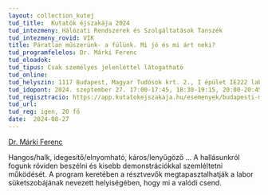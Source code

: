 ```yaml
---
layout: collection_kutej
tud_title:  Kutatók éjszakája 2024
tud_intezmeny: Hálózati Rendszerek és Szolgáltatások Tanszék
tud_intezmeny_rovid: VIK
title: Páratlan műszerünk- a fülünk. Mi jó és mi árt neki?
tud_programfelelos: Dr. Márki Ferenc
tud_eloadok: 
tud_tipus: Csak személyes jelenléttel látogatható
tud_online: 
tud_helyszin: 1117 Budapest, Magyar Tudósok krt. 2., I épület IE222 labor (porta után egyből jobbra, lifttel fel a 2.-ra, 2x jobbra a hosszú folyosóra, majd a 2. labor)
tud_idopont: 2024. szeptember 27. 17:00-17:45, 18:30-19:15, 20:00-20:45
tud_regisztracio: https://app.kutatokejszakaja.hu/esemenyek/budapesti-muszaki-es-gazdasagtudomanyi-egyetem-bme/paratlan-muszerunk-a-fulunk-mi-jo-es-mi-art-neki
tud_url: 
tud_reg: igen, 20 fő
date:  2024-08-27
---
```

[Dr. Márki Ferenc](https://tudprog.bme.hu/kutatok_ejszakaja/profilok/marki_ferenc)

Hangos/halk, idegesítő/elnyomható, káros/lenyűgöző …
A hallásunkról fogunk röviden beszélni és kisebb demonstrációkkal szemléltetni működését.
A program keretében a résztvevők megtapasztalhatják a labor süketszobájának nevezett helyiségében, hogy mi a valódi csend.
